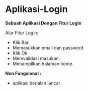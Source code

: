 # Aplikasi-Login
**Sebuah Aplikasi Dengan Fitur Login**  

Alur Fitur Login:
- Klik Bar
- Memasukkan email dan password
- Klik Ok
- Memvalidasi masukan.
- Menampilkan halaman home.

**Non Fungsional :**
- aplikasi berjalan lancar 
